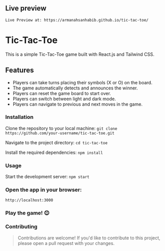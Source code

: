 ## Live preview

`Live Preview at: https://armanahsanhabib.github.io/tic-tac-toe/`

# Tic-Tac-Toe

This is a simple Tic-Tac-Toe game built with React.js and Tailwind CSS.

## Features

- Players can take turns placing their symbols (X or O) on the board.
- The game automatically detects and announces the winner.
- Players can reset the game board to start over.
- Players can switch between light and dark mode.
- Players can navigate to previous and next moves in the game.

### Installation

Clone the repository to your local machine:
`git clone https://github.com/your-username/tic-tac-toe.git`

Navigate to the project directory:
`cd tic-tac-toe`

Install the required dependencies:
`npm install`

### Usage

Start the development server:
`npm start`

### Open the app in your browser:

`http://localhost:3000`

### Play the game! 😊

### Contributing

> Contributions are welcome! If you'd like to contribute to this project, please open a pull request with your changes.
